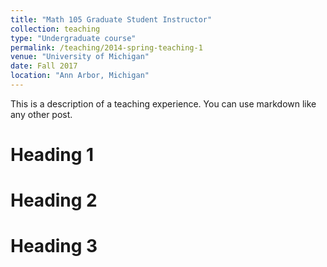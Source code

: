 ```yaml
---
title: "Math 105 Graduate Student Instructor"
collection: teaching
type: "Undergraduate course"
permalink: /teaching/2014-spring-teaching-1
venue: "University of Michigan"
date: Fall 2017
location: "Ann Arbor, Michigan"
---
```


This is a description of a teaching experience. You can use markdown like any other post.

Heading 1
======

Heading 2
======

Heading 3
======
